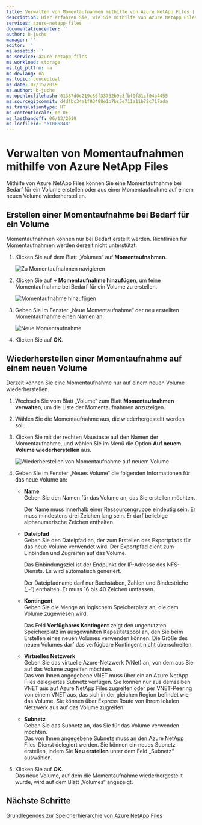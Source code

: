```yaml
---
title: Verwalten von Momentaufnahmen mithilfe von Azure NetApp Files | Microsoft-Dokumentation
description: Hier erfahren Sie, wie Sie mithilfe von Azure NetApp Files Momentaufnahmen für ein Volume erstellen oder aus einer Momentaufnahme auf einem neuen Volume wiederherstellen.
services: azure-netapp-files
documentationcenter: ''
author: b-juche
manager: ''
editor: ''
ms.assetid: ''
ms.service: azure-netapp-files
ms.workload: storage
ms.tgt_pltfrm: na
ms.devlang: na
ms.topic: conceptual
ms.date: 02/15/2019
ms.author: b-juche
ms.openlocfilehash: 01387d0c219c86f33762b9c3fbf9f81cf04b4455
ms.sourcegitcommit: d4dfbc34a1f03488e1b7bc5e711a11b72c717ada
ms.translationtype: HT
ms.contentlocale: de-DE
ms.lasthandoff: 06/13/2019
ms.locfileid: "61086848"
---
```

# <a name="manage-snapshots-by-using-azure-netapp-files"></a>Verwalten von Momentaufnahmen mithilfe von Azure NetApp Files

Mithilfe von Azure NetApp Files können Sie eine Momentaufnahme bei Bedarf für ein Volume erstellen oder aus einer Momentaufnahme auf einem neuen Volume wiederherstellen.

## <a name="create-an-on-demand-snapshot-for-a-volume"></a>Erstellen einer Momentaufnahme bei Bedarf für ein Volume

Momentaufnahmen können nur bei Bedarf erstellt werden. Richtlinien für Momentaufnahmen werden derzeit nicht unterstützt.

1.  Klicken Sie auf dem Blatt „Volumes“ auf **Momentaufnahmen**.

    ![Zu Momentaufnahmen navigieren](../media/azure-netapp-files/azure-netapp-files-navigate-to-snapshots.png)

2.  Klicken Sie auf **+ Momentaufnahme hinzufügen**, um feine Momentaufnahme bei Bedarf für ein Volume zu erstellen.

    ![Momentaufnahme hinzufügen](../media/azure-netapp-files/azure-netapp-files-add-snapshot.png)

3.  Geben Sie im Fenster „Neue Momentaufnahme“ der neu erstellten Momentaufnahme einen Namen an.   

    ![Neue Momentaufnahme](../media/azure-netapp-files/azure-netapp-files-new-snapshot.png)

4. Klicken Sie auf **OK**. 

## <a name="restore-a-snapshot-to-a-new-volume"></a>Wiederherstellen einer Momentaufnahme auf einem neuen Volume

Derzeit können Sie eine Momentaufnahme nur auf einem neuen Volume wiederherstellen. 
1. Wechseln Sie vom Blatt „Volume“ zum Blatt **Momentaufnahmen verwalten**, um die Liste der Momentaufnahmen anzuzeigen. 
2. Wählen Sie die Momentaufnahme aus, die wiederhergestellt werden soll.  
3. Klicken Sie mit der rechten Maustaste auf den Namen der Momentaufnahme, und wählen Sie im Menü die Option **Auf neuem Volume wiederherstellen** aus.  

    ![Wiederherstellen von Momentaufnahme auf neuem Volume](../media/azure-netapp-files/azure-netapp-files-snapshot-restore-to-new-volume.png)

4. Geben Sie im Fenster „Neues Volume“ die folgenden Informationen für das neue Volume an:  
    * **Name**   
        Geben Sie den Namen für das Volume an, das Sie erstellen möchten.  
        
        Der Name muss innerhalb einer Ressourcengruppe eindeutig sein. Er muss mindestens drei Zeichen lang sein.  Er darf beliebige alphanumerische Zeichen enthalten.

    * **Dateipfad**     
        Geben Sie den Dateipfad an, der zum Erstellen des Exportpfads für das neue Volume verwendet wird. Der Exportpfad dient zum Einbinden und Zugreifen auf das Volume.   
        
        Das Einbindungsziel ist der Endpunkt der IP-Adresse des NFS-Diensts. Es wird automatisch generiert.   
        
        Der Dateipfadname darf nur Buchstaben, Zahlen und Bindestriche („-“) enthalten. Er muss 16 bis 40 Zeichen umfassen. 

    * **Kontingent**  
        Geben Sie die Menge an logischem Speicherplatz an, die dem Volume zugewiesen wird.  

        Das Feld **Verfügbares Kontingent** zeigt den ungenutzten Speicherplatz im ausgewählten Kapazitätspool an, den Sie beim Erstellen eines neuen Volumes verwenden können. Die Größe des neuen Volumes darf das verfügbare Kontingent nicht überschreiten.

    *   **Virtuelles Netzwerk**  
        Geben Sie das virtuelle Azure-Netzwerk (VNet) an, von dem aus Sie auf das Volume zugreifen möchten.  
        Das von Ihnen angegebene VNET muss über ein an Azure NetApp Files delegiertes Subnetz verfügen. Sie können nur aus demselben VNET aus auf Azure NetApp Files zugreifen oder per VNET-Peering von einem VNET aus, das sich in der gleichen Region befindet wie das Volume. Sie können über Express Route von Ihrem lokalen Netzwerk aus auf das Volume zugreifen. 

    * **Subnetz**  
        Geben Sie das Subnetz an, das Sie für das Volume verwenden möchten.  
        Das von Ihnen angegebene Subnetz muss an den Azure NetApp Files-Dienst delegiert werden. Sie können ein neues Subnetz erstellen, indem Sie **Neu erstellen** unter dem Feld „Subnetz“ auswählen.  
   <!--
    ![Restored new volume](../media/azure-netapp-files/azure-netapp-files-snapshot-new-volume.png) 
   -->

5. Klicken Sie auf **OK**.   
    Das neue Volume, auf dem die Momentaufnahme wiederhergestellt wurde, wird auf dem Blatt „Volumes“ angezeigt.

## <a name="next-steps"></a>Nächste Schritte

[Grundlegendes zur Speicherhierarchie von Azure NetApp Files](azure-netapp-files-understand-storage-hierarchy.md)